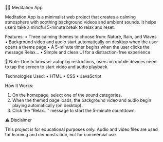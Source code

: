 🧘‍♀️ Meditation App

Meditation App is a minimalist web project that creates a calming atmosphere with soothing background videos and ambient sounds. It helps users take a mindful 5-minute break to relax and reset.

Features:
 • Three calming themes to choose from: Nature, Rain, and Waves
 • Background video and audio start automatically on desktop when the user opens a theme page
 • A 5-minute timer begins when the user clicks the message Relax...
 • Simple and clean UI for a distraction-free experience

📱 Note: Due to browser autoplay restrictions, users on mobile devices need to tap the screen to start video and audio playback.

Technologies Used:
 • HTML
 • CSS
 • JavaScript

How It Works:
 1. On the homepage, select one of the sound categories.
 2. When the themed page loads, the background video and audio begin playing automatically (on desktop).
 3. Click the “Relax…” message to start the 5-minute countdown.

⚠️ Disclaimer

This project is for educational purposes only.
Audio and video files are used for learning and demonstration, not for commercial use. 